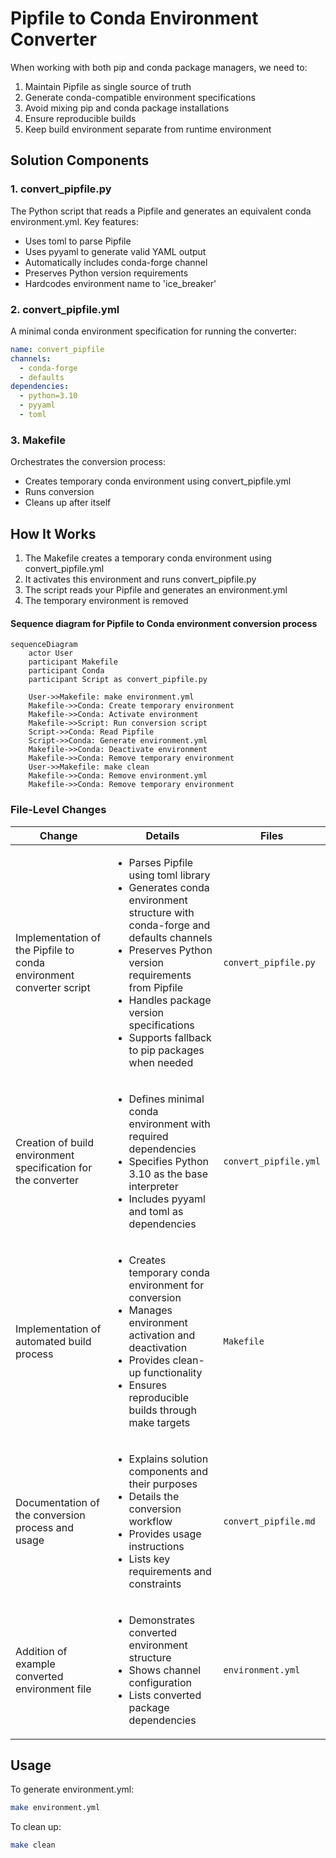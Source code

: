 # Pipfile to Conda Environment Converter

When working with both pip and conda package managers, we need to:

1. Maintain Pipfile as single source of truth
2. Generate conda-compatible environment specifications
3. Avoid mixing pip and conda package installations
4. Ensure reproducible builds
5. Keep build environment separate from runtime environment

## Solution Components

### 1. convert_pipfile.py

The Python script that reads a Pipfile and generates an equivalent conda environment.yml. Key features:

- Uses toml to parse Pipfile
- Uses pyyaml to generate valid YAML output
- Automatically includes conda-forge channel
- Preserves Python version requirements
- Hardcodes environment name to 'ice_breaker'

### 2. convert_pipfile.yml

A minimal conda environment specification for running the converter:

```yaml
name: convert_pipfile
channels:
  - conda-forge
  - defaults
dependencies:
  - python=3.10
  - pyyaml
  - toml
```

### 3. Makefile

Orchestrates the conversion process:

- Creates temporary conda environment using convert_pipfile.yml
- Runs conversion
- Cleans up after itself

## How It Works

1. The Makefile creates a temporary conda environment using convert_pipfile.yml
2. It activates this environment and runs convert_pipfile.py
3. The script reads your Pipfile and generates an environment.yml
4. The temporary environment is removed

#### Sequence diagram for Pipfile to Conda environment conversion process

```mermaid
sequenceDiagram
    actor User
    participant Makefile
    participant Conda
    participant Script as convert_pipfile.py

    User->>Makefile: make environment.yml
    Makefile->>Conda: Create temporary environment
    Makefile->>Conda: Activate environment
    Makefile->>Script: Run conversion script
    Script->>Conda: Read Pipfile
    Script->>Conda: Generate environment.yml
    Makefile->>Conda: Deactivate environment
    Makefile->>Conda: Remove temporary environment
    User->>Makefile: make clean
    Makefile->>Conda: Remove environment.yml
    Makefile->>Conda: Remove temporary environment
```

### File-Level Changes

| Change | Details | Files |
| ------ | ------- | ----- |
| Implementation of the Pipfile to conda environment converter script | <ul><li>Parses Pipfile using toml library</li><li>Generates conda environment structure with conda-forge and defaults channels</li><li>Preserves Python version requirements from Pipfile</li><li>Handles package version specifications</li><li>Supports fallback to pip packages when needed</li></ul> | `convert_pipfile.py` |
| Creation of build environment specification for the converter | <ul><li>Defines minimal conda environment with required dependencies</li><li>Specifies Python 3.10 as the base interpreter</li><li>Includes pyyaml and toml as dependencies</li></ul> | `convert_pipfile.yml` |
| Implementation of automated build process | <ul><li>Creates temporary conda environment for conversion</li><li>Manages environment activation and deactivation</li><li>Provides clean-up functionality</li><li>Ensures reproducible builds through make targets</li></ul> | `Makefile` |
| Documentation of the conversion process and usage | <ul><li>Explains solution components and their purposes</li><li>Details the conversion workflow</li><li>Provides usage instructions</li><li>Lists key requirements and constraints</li></ul> | `convert_pipfile.md` |
| Addition of example converted environment file | <ul><li>Demonstrates converted environment structure</li><li>Shows channel configuration</li><li>Lists converted package dependencies</li></ul> | `environment.yml` |

## Usage

To generate environment.yml:

```bash
make environment.yml
```

To clean up:

```bash
make clean
```
